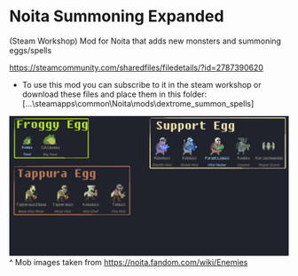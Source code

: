 # Noita Summoning Expanded
(Steam Workshop) Mod for Noita that adds new monsters and summoning eggs/spells

https://steamcommunity.com/sharedfiles/filedetails/?id=2787390620
* To use this mod you can subscribe to it in the steam workshop or download these files and place them in this folder: [...\steamapps\common\Noita\mods\dextrome_summon_spells]



![workshop_preview_image](https://github.com/Dextrome/noita-summoning-expanded/blob/main/workshop_preview_image.png)
^ Mob images taken from https://noita.fandom.com/wiki/Enemies


